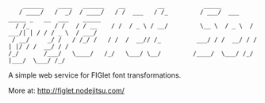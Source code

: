 ```
    ______    ____   ______    __         __           _____                                   
   / ____/   /  _/  / ____/   / /  ___   / /_         / ___/  ___    _____ _   __  ___    _____
  / /_       / /   / / __    / /  / _ \ / __/         \__ \  / _ \  / ___/| | / / / _ \  / ___/
 / __/     _/ /   / /_/ /   / /  /  __// /_          ___/ / /  __/ / /    | |/ / /  __/ / /    
/_/       /___/   \____/   /_/   \___/ \__/         /____/  \___/ /_/     |___/  \___/ /_/    
```
 
 
 A simple web service for FIGlet font transformations. 
 
 More at:
 http://figlet.nodejitsu.com/